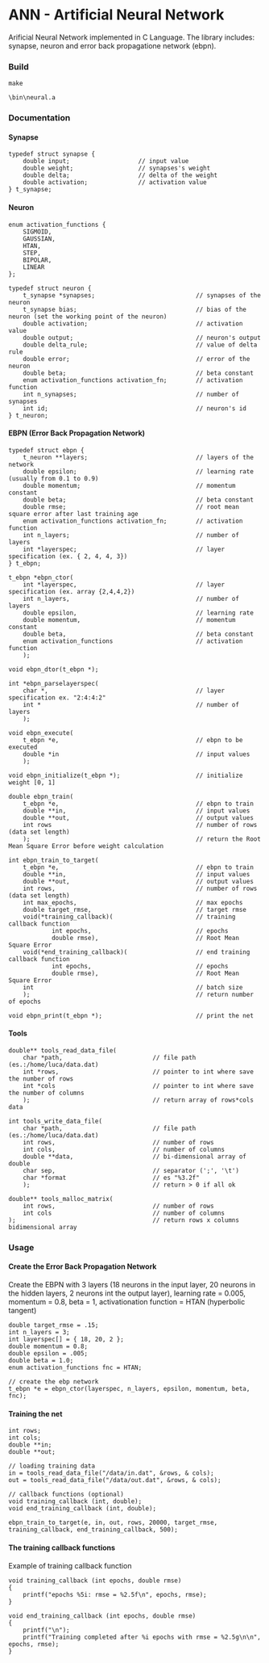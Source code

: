 # ANN - Artificial Neural Network
Arificial Neural Network implemented in C Language. The library includes: synapse, neuron and error back propagatione network (ebpn).


### Build
    make

    \bin\neural.a

### Documentation

#### Synapse
    typedef struct synapse {
        double input;                   // input value
        double weight;                  // synapses's weight
        double delta;                   // delta of the weight
        double activation;              // activation value
    } t_synapse;

#### Neuron
    enum activation_functions {
        SIGMOID,
        GAUSSIAN,
        HTAN,
        STEP,
        BIPOLAR,
        LINEAR
    };

    typedef struct neuron {
        t_synapse *synapses;                            // synapses of the neuron
        t_synapse bias;                                 // bias of the neuron (set the working point of the neuron)
        double activation;                              // activation value
        double output;                                  // neuron's output
        double delta_rule;                              // value of delta rule
        double error;                                   // error of the neuron
        double beta;                                    // beta constant
        enum activation_functions activation_fn;        // activation function
        int n_synapses;                                 // number of synapses
        int id;                                         // neuron's id
    } t_neuron;
    
#### EBPN (Error Back Propagation Network)
    typedef struct ebpn {
        t_neuron **layers;                              // layers of the network
        double epsilon;                                 // learning rate (usually from 0.1 to 0.9)
        double momentum;                                // momentum constant
        double beta;                                    // beta constant
        double rmse;                                    // root mean square error after last training age
        enum activation_functions activation_fn;        // activation function    
        int n_layers;                                   // number of layers
        int *layerspec;                                 // layer specification (ex. { 2, 4, 4, 3})
    } t_ebpn;

    t_ebpn *ebpn_ctor(
        int *layerspec,                                 // layer specification (ex. array {2,4,4,2})
        int n_layers,                                   // number of layers
        double epsilon,                                 // learning rate
        double momentum,                                // momentum constant
        double beta,                                    // beta constant
        enum activation_functions                       // activation function
        );

    void ebpn_dtor(t_ebpn *);

    int *ebpn_parselayerspec(
        char *,                                         // layer specification ex. "2:4:4:2" 
        int *                                           // number of layers
        );      

    void ebpn_execute(
        t_ebpn *e,                                      // ebpn to be executed
        double *in                                      // input values
        );

    void ebpn_initialize(t_ebpn *);                     // initialize weight [0, 1]

    double ebpn_train(
        t_ebpn *e,                                      // ebpn to train
        double **in,                                    // input values
        double **out,                                   // output values
        int rows                                        // number of rows (data set length)
        );                                              // return the Root Mean Square Error before weight calculation

    int ebpn_train_to_target(
        t_ebpn *e,                                      // ebpn to train
        double **in,                                    // input values
        double **out,                                   // output values
        int rows,                                       // number of rows (data set length)
        int max_epochs,                                 // max epochs
        double target_rmse,                             // target rmse
        void(*training_callback)(                       // training callback function
                int epochs,                             // epochs
                double rmse),                           // Root Mean Square Error   
        void(*end_training_callback)(                   // end training callback function
                int epochs,                             // epochs
                double rmse),                           // Root Mean Square Error
        int                                             // batch size
        );                                              // return number of epochs    

    void ebpn_print(t_ebpn *);                          // print the net
	
#### Tools
    double** tools_read_data_file(
        char *path,                         // file path (es.:/home/luca/data.dat)
        int *rows,                          // pointer to int where save the number of rows
        int *cols                           // pointer to int where save the number of columns
        );                                  // return array of rows*cols data

    int tools_write_data_file(
        char *path,                         // file path (es.:/home/luca/data.dat)
        int rows,                           // number of rows
        int cols,                           // number of columns
        double **data,                      // bi-dimensional array of double
        char sep,                           // separator (';', '\t')
        char *format                        // es "%3.2f"
        );                                  // return > 0 if all ok

    double** tools_malloc_matrix(
        int rows,                           // number of rows
        int cols                            // number of columns
    );                                      // return rows x columns bidimensional array
	
### Usage

#### Create the Error Back Propagation Network
Create the EBPN with 3 layers (18 neurons in the input layer, 20 neurons in the hidden layers, 2 neurons int the output layer), learning rate = 0.005, momentum = 0.8, beta = 1, activationation function = HTAN (hyperbolic tangent)

    double target_rmse = .15;
    int n_layers = 3;
    int layerspec[] = { 18, 20, 2 };    
    double momentum = 0.8;
    double epsilon = .005;
    double beta = 1.0;
    enum activation_functions fnc = HTAN;

	// create the ebp network
    t_ebpn *e = ebpn_ctor(layerspec, n_layers, epsilon, momentum, beta, fnc);
	
#### Training the net

    int rows; 
    int cols; 
    double **in;		
    double **out;

    // loading training data	
    in = tools_read_data_file("/data/in.dat", &rows, & cols); 
	out = tools_read_data_file("/data/out.dat", &rows, & cols); 

	// callback functions (optional)
    void training_callback (int, double);
    void end_training_callback (int, double);
	
    ebpn_train_to_target(e, in, out, rows, 20000, target_rmse, training_callback, end_training_callback, 500);
	
#### The training callback functions
Example of training callback function

    void training_callback (int epochs, double rmse) 
    {
        printf("epochs %5i: rmse = %2.5f\n", epochs, rmse);
    }

    void end_training_callback (int epochs, double rmse) 
    {
        printf("\n");    
        printf("Training completed after %i epochs with rmse = %2.5g\n\n", epochs, rmse);
    }

